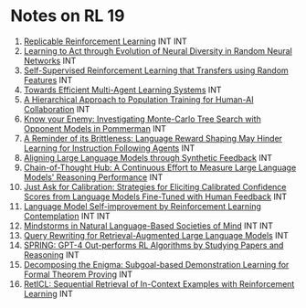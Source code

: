 # Notes on RL 19

1.  [Replicable Reinforcement Learning](https://arxiv.org/pdf/2305.15284) INT INT
2.  [Learning to Act through Evolution of Neural Diversity in Random Neural Networks](https://arxiv.org/pdf/2305.15945) INT
3.  [Self-Supervised Reinforcement Learning that Transfers using Random Features](https://arxiv.org/pdf/2305.17250) INT
4.  [Towards Efficient Multi-Agent Learning Systems](https://arxiv.org/pdf/2305.13411) INT
5. [A Hierarchical Approach to Population Training for Human-AI Collaboration](https://arxiv.org/pdf/2305.16708) INT
6. [Know your Enemy: Investigating Monte-Carlo Tree Search with Opponent Models in Pommerman](https://arxiv.org/pdf/2305.13206) INT
7.  [A Reminder of its Brittleness: Language Reward Shaping May Hinder Learning for Instruction Following Agents](https://arxiv.org/pdf/2305.16621) INT
8.  [Aligning Large Language Models through Synthetic Feedback](https://arxiv.org/pdf/2305.13735) INT
9.  [Chain-of-Thought Hub: A Continuous Effort to Measure Large Language Models' Reasoning Performance](https://arxiv.org/pdf/2305.17306) INT
10. [Just Ask for Calibration: Strategies for Eliciting Calibrated Confidence Scores from Language Models Fine-Tuned with Human Feedback](https://arxiv.org/pdf/2305.14975) INT
11. [Language Model Self-improvement by Reinforcement Learning Contemplation](https://arxiv.org/pdf/2305.14483) INT INT
12. [Mindstorms in Natural Language-Based Societies of Mind](https://arxiv.org/pdf/2305.17066) INT INT
13. [Query Rewriting for Retrieval-Augmented Large Language Models](https://arxiv.org/pdf/2305.14283) INT
14. [SPRING: GPT-4 Out-performs RL Algorithms by Studying Papers and Reasoning](https://arxiv.org/pdf/2305.15486) INT
15. [Decomposing the Enigma: Subgoal-based Demonstration Learning for Formal Theorem Proving](https://arxiv.org/pdf/2305.16366) INT
16. [RetICL: Sequential Retrieval of In-Context Examples with Reinforcement Learning](https://arxiv.org/pdf/2305.14502) INT